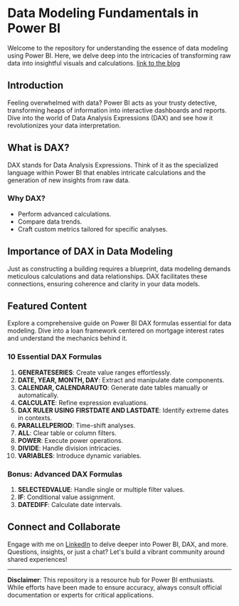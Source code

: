 # Data Modeling Fundamentals in Power BI

Welcome to the repository for understanding the essence of data modeling using Power BI. Here, we delve deep into the intricacies of transforming raw data into insightful visuals and calculations.
[link to the blog](https://medium.com/@pateljeet499/10-power-bi-dax-formulas-essential-for-data-modelling-fd6c75646481)
## Introduction
Feeling overwhelmed with data? Power BI acts as your trusty detective, transforming heaps of information into interactive dashboards and reports. Dive into the world of Data Analysis Expressions (DAX) and see how it revolutionizes your data interpretation.

## What is DAX?
DAX stands for Data Analysis Expressions. Think of it as the specialized language within Power BI that enables intricate calculations and the generation of new insights from raw data.

### Why DAX?
- Perform advanced calculations.
- Compare data trends.
- Craft custom metrics tailored for specific analyses.

## Importance of DAX in Data Modeling
Just as constructing a building requires a blueprint, data modeling demands meticulous calculations and data relationships. DAX facilitates these connections, ensuring coherence and clarity in your data models.

## Featured Content
Explore a comprehensive guide on Power BI DAX formulas essential for data modeling. Dive into a loan framework centered on mortgage interest rates and understand the mechanics behind it.

### 10 Essential DAX Formulas
1. **GENERATESERIES**: Create value ranges effortlessly.
2. **DATE, YEAR, MONTH, DAY**: Extract and manipulate date components.
3. **CALENDAR, CALENDARAUTO**: Generate date tables manually or automatically.
4. **CALCULATE**: Refine expression evaluations.
5. **DAX RULER USING FIRSTDATE AND LASTDATE**: Identify extreme dates in contexts.
6. **PARALLELPERIOD**: Time-shift analyses.
7. **ALL**: Clear table or column filters.
8. **POWER**: Execute power operations.
9. **DIVIDE**: Handle division intricacies.
10. **VARIABLES**: Introduce dynamic variables.

### Bonus: Advanced DAX Formulas
1. **SELECTEDVALUE**: Handle single or multiple filter values.
2. **IF**: Conditional value assignment.
3. **DATEDIFF**: Calculate date intervals.

## Connect and Collaborate
Engage with me on [LinkedIn](https://www.linkedin.com/in/jeetpattel/) to delve deeper into Power BI, DAX, and more. Questions, insights, or just a chat? Let's build a vibrant community around shared experiences!

---

**Disclaimer**: This repository is a resource hub for Power BI enthusiasts. While efforts have been made to ensure accuracy, always consult official documentation or experts for critical applications.
